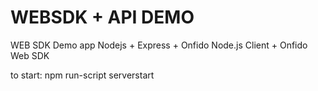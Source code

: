# WEBSDK + API DEMO

WEB SDK Demo app
Nodejs + Express + Onfido Node.js Client + Onfido Web SDK

to start: npm run-script serverstart